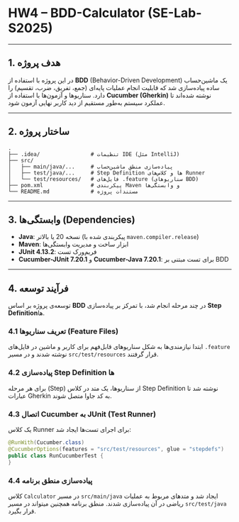 # HW4 – BDD-Calculator (SE-Lab-S2025)

---

## 1. هدف پروژه
در این پروژه با استفاده از **BDD** (Behavior-Driven Development) یک ماشین‌حساب ساده پیاده‌سازی شد که قابلیت انجام عملیات پایه‌ای (جمع، تفریق، ضرب، تقسیم) را دارد. سناریوها و آزمون‌ها با استفاده از **Cucumber (Gherkin)** نوشته شده‌اند تا عملکرد سیستم به‌طور مستقیم از دید کاربر نهایی آزمون شود.

---

## 2. ساختار پروژه
```
.
├── .idea/                # تنظیمات IDE (مثل IntelliJ)
├── src/
│   ├── main/java/...     # پیاده‌سازی منطق ماشین‌حساب
│   ├── test/java/...     # Step Definition ها و کلاس‌های Runner
│   └── test/resources/   # فایل‌های .feature (سناریوهای BDD)
├── pom.xml               # پیکربندی Maven و وابستگی‌ها
└── README.md             # مستندات پروژه
```

---

## 3. وابستگی‌ها (Dependencies)
- **Java**: نسخه 20 یا بالاتر (پیکربندی شده با `maven.compiler.release`)
- **Maven**: ابزار ساخت و مدیریت وابستگی‌ها
- **JUnit 4.13.2**: فریم‌ورک تست
- **Cucumber-JUnit 7.20.1** و **Cucumber-Java 7.20.1**: برای تست مبتنی بر BDD

---

## 4. فرآیند توسعه

توسعه‌ی پروژه بر اساس **BDD** در چند مرحله انجام شد، با تمرکز بر پیاده‌سازی **Step Definition**ها.

### 4.1 تعریف سناریوها (Feature Files)
ابتدا نیازمندی‌ها به شکل سناریوهای قابل‌فهم برای کاربر و ماشین در فایل‌های `.feature` نوشته شدند و در مسیر `src/test/resources` قرار گرفتند.

### 4.2 پیاده‌سازی Step Definition ها
برای هر مرحله (Step) از سناریوها، یک متد در کلاس Step Definition نوشته شد تا عبارات Gherkin به کد جاوا متصل شوند.

### 4.3 اتصال Cucumber به JUnit (Test Runner)
یک کلاس Runner برای اجرای تست‌ها ایجاد شد:
```java
@RunWith(Cucumber.class)
@CucumberOptions(features = "src/test/resources", glue = "stepdefs")
public class RunCucumberTest {
}
```

### 4.4 پیاده‌سازی منطق برنامه
کلاس `Calculator` در مسیر `src/main/java` ایجاد شد و متدهای مربوط به عملیات ریاضی در آن پیاده‌سازی شدند.
 منطق برنامه همچنین میتواند در مسیر `src/test/java` قرار بگیرد.



